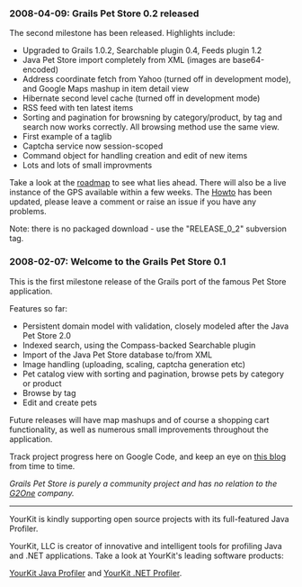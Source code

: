 ### 2008-04-09: Grails Pet Store 0.2 released ###
The second milestone has been released. Highlights include:

  * Upgraded to Grails 1.0.2, Searchable plugin 0.4, Feeds plugin 1.2
  * Java Pet Store import completely from XML (images are base64-encoded)
  * Address coordinate fetch from Yahoo (turned off in development mode), and Google Maps mashup in item detail view
  * Hibernate second level cache (turned off in development mode)
  * RSS feed with ten latest items
  * Sorting and pagination for browsning by category/product, by tag and search now works correctly. All browsing method use the same view.
  * First example of a taglib
  * Captcha service now session-scoped
  * Command object for handling creation and edit of new items
  * Lots and lots of small improvments

Take a look at the [roadmap](http://code.google.com/p/grails-petstore/issues/list?sort=milestone) to see what lies ahead. There will also be
a live instance of the GPS available within a few weeks. The [Howto](Howto.md) has been updated, please leave a comment or raise an issue if you have any problems.

Note: there is no packaged download - use the "RELEASE\_0\_2" subversion tag.

### 2008-02-07: Welcome to the Grails Pet Store 0.1 ###

This is the first milestone release of the Grails port of the famous Pet Store application.

Features so far:

  * Persistent domain model with validation, closely modeled after the Java Pet Store 2.0
  * Indexed search, using the Compass-backed Searchable plugin
  * Import of the Java Pet Store database to/from XML
  * Image handling (uploading, scaling, captcha generation etc)
  * Pet catalog view with sorting and pagination, browse pets by category or product
  * Browse by tag
  * Edit and create pets

Future releases will have map mashups and of course a shopping cart functionality, as well as numerous small improvements throughout the application.

Track project progress here on Google Code, and keep an eye on [this blog](http://peterbacklund.blogspot.com/) from time to time.

_Grails Pet Store is purely a community project and has no relation to the [G2One](http://www.g2one.com) company._

---

YourKit is kindly supporting open source projects with its full-featured Java Profiler.

YourKit, LLC is creator of innovative and intelligent tools for profiling
Java and .NET applications. Take a look at YourKit's leading software products:

[YourKit Java Profiler](http://www.yourkit.com/java/profiler/index.jsp) and
[YourKit .NET Profiler](http://www.yourkit.com/.net/profiler/index.jsp).